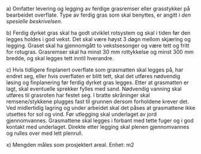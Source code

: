 a) Omfatter levering og legging av ferdige grasremser eller grasstykker på bearbeidet overflate. Type av ferdig gras som skal benyttes, er angitt i *den spesielle beskrivelsen*.

b) Ferdig dyrket gras skal ha godt utviklet rotsystem og skal i tiden før den legges holdes i god vekst. Det skal være høyst 3 døgn mellom skjæring og legging. Graset skal ha gjennomgått to vekstsesonger og være tett og fritt for rotugras. Grasremser skal ha minst 30 mm rottykkelse og minst 300 mm bredde, og skal legges tett inntil hverandre.

c) Hvis tidligere finplanert overflate som grasmatten skal legges på, har endret seg, eller hvis overflaten er blitt tett, skal det utføres nødvendig løsing og finplanering før ferdig dyrket gras legges. Etter at grasmatten er lagt, skal eventuelle sprekker fylles med sand. Nødvendig vanning skal utføres til grasroten har festet seg. I bratte skråninger skal remsene/stykkene plugges fast til grunnen dersom forholdene krever det. Ved midlertidig lagring og under arbeidet skal det påses at grasmattene ikke utsettes for sol og vind. Før utlegging skal underlaget av jord gjennomvannes. Grasmattene skal legges i forbant med tette fuger og i god kontakt med underlaget. Direkte etter legging skal plenen gjennomvannes og rulles over med lett plenrull.

x) Mengden måles som prosjektert areal. Enhet: m2

